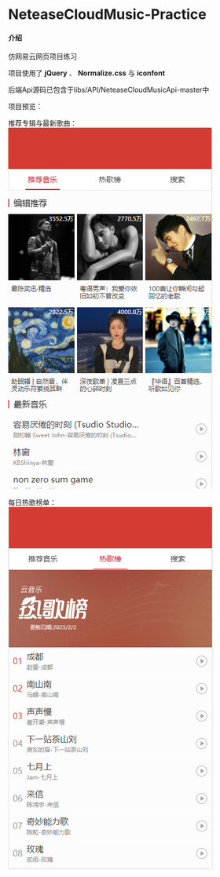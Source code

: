 # NeteaseCloudMusic-Practice

#### 介绍
仿网易云网页项目练习

项目使用了 **jQuery** 、 **Normalize.css** 与 **iconfont** 

后端Api源码已包含于libs/API/NeteaseCloudMusicApi-master中

项目预览：

推荐专辑与最新歌曲：
![输入图片说明](%20previewIMG/%20preview-suggestPage.png)



每日热歌榜单：
![输入图片说明](%20previewIMG/preview-hotSongsPage.png)